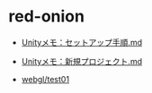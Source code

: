 # red-onion

- [Unityメモ：セットアップ手順.md](docs/Unityメモ：セットアップ手順.md)

- [Unityメモ：新規プロジェクト.md](docs/Unityメモ：新規プロジェクト.md)

- [webgl/test01](https://heri3x.github.io/red-onion/webgl/test01/)
